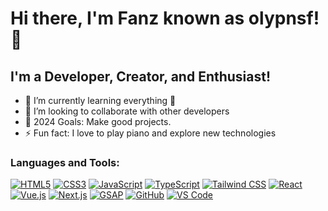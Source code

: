 # Hi there, I'm Fanz known as olypnsf! 👋

## I'm a Developer, Creator, and Enthusiast!

- 🌱 I’m currently learning everything 🤣
- 👯 I’m looking to collaborate with other developers
- 🥅 2024 Goals: Make good projects.
- ⚡ Fun fact: I love to play piano and explore new technologies

### Languages and Tools:

[![HTML5](https://img.shields.io/badge/-HTML5-E34F26?style=for-the-badge&logo=html5&logoColor=white)]()
[![CSS3](https://img.shields.io/badge/-CSS3-1572B6?style=for-the-badge&logo=css3&logoColor=white)]()
[![JavaScript](https://img.shields.io/badge/-JavaScript-F7DF1E?style=for-the-badge&logo=javascript&logoColor=black)]()
[![TypeScript](https://img.shields.io/badge/-TypeScript-007ACC?style=for-the-badge&logo=typescript&logoColor=white)]()
[![Tailwind CSS](https://img.shields.io/badge/-Tailwind%20CSS-38B2AC?style=for-the-badge&logo=tailwind-css&logoColor=white)]()
[![React](https://img.shields.io/badge/-React-61DAFB?style=for-the-badge&logo=react&logoColor=black)]()
[![Vue.js](https://img.shields.io/badge/-Vue.js-4FC08D?style=for-the-badge&logo=vue.js&logoColor=white)]()
[![Next.js](https://img.shields.io/badge/-Next.js-000000?style=for-the-badge&logo=next.js&logoColor=white)]()
[![GSAP](https://img.shields.io/badge/-GSAP-88CE02?style=for-the-badge&logo=greensock&logoColor=white)]()
[![GitHub](https://img.shields.io/badge/-GitHub-181717?style=for-the-badge&logo=github&logoColor=white)]()
[![VS Code](https://img.shields.io/badge/-VS%20Code-007ACC?style=for-the-badge&logo=visual-studio-code&logoColor=white)]()




